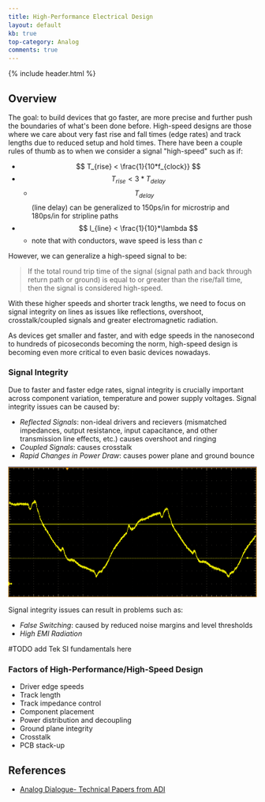 ```yaml
---
title: High-Performance Electrical Design
layout: default
kb: true
top-category: Analog
comments: true
---
```


{% include header.html %}

## Overview

The goal: to build devices that go faster, are more precise and further push the boundaries of what's been done before. High-speed designs are those where we care about very fast rise and fall times (edge rates) and track lengths due to reduced setup and hold times. There have been a couple rules of thumb as to when we consider a signal "high-speed" such as if:
* $$ T_{rise} < \frac{1}{10*f_{clock}} $$
* $$ T_{rise} < 3*T_{delay} $$
    - $$ T_{delay} $$ (line delay) can be generalized to 150ps/in for microstrip and 180ps/in for stripline paths
* $$ l_{line} < \frac{1}{10}*\lambda $$
    - note that with conductors, wave speed is less than _c_

However, we can generalize a high-speed signal to be:

> If the total round trip time of the signal (signal path and back through return path or ground) is equal to or greater than the rise/fall time, then the signal is considered high-speed.

With these higher speeds and shorter track lengths, we need to focus on signal integrity on lines as issues like reflections, overshoot, crosstalk/coupled signals and greater electromagnetic radiation.

As devices get smaller and faster, and with edge speeds in the nanosecond to hundreds of picoseconds becoming the norm, high-speed design is becoming even more critical to even basic devices nowadays.

### Signal Integrity

Due to faster and faster edge rates, signal integrity is crucially important across component variation, temperature and power supply voltages. Signal integrity issues can be caused by:
* _Reflected Signals_: non-ideal drivers and recievers (mismatched impedances, output resistance, input capacitance, and other transmission line effects, etc.) causes overshoot and ringing
* _Coupled Signals_: causes crosstalk
* _Rapid Changes in Power Draw_: causes power plane and ground bounce

![Signal Integrity](SI_capture.png)

Signal integrity issues can result in problems such as:
* _False Switching_: caused by reduced noise margins and level thresholds
* _High EMI Radiation_

 #TODO add Tek SI fundamentals here  

### Factors of High-Performance/High-Speed Design

* Driver edge speeds
* Track length
* Track impedance control
* Component placement
* Power distribution and decoupling
* Ground plane integrity
* Crosstalk
* PCB stack-up

## References

* [Analog Dialogue- Technical Papers from ADI](http://www.analog.com/en/analog-dialogue.html)
